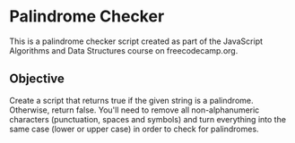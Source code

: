 # Palindrome Checker

This is a palindrome checker script created as part of the JavaScript Algorithms and Data Structures course on freecodecamp.org.

## Objective

Create a script that returns true if the given string is a palindrome. Otherwise, return false.
You'll need to remove all non-alphanumeric characters (punctuation, spaces and symbols) and turn everything into the same case (lower or upper case) in order to check for palindromes.